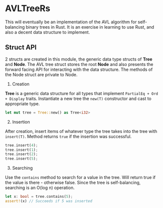 # AVLTreeRs

This will eventually be an implementation of the AVL algorithm for self-balancing
binary trees in Rust. It is an exercise in learning to use Rust, and also a decent
data structure to implement.

## Struct API

2 structs are created in this module, the generic data type structs of **Tree** and **Node**.
The AVL tree struct stores the root **Node** and also presents the forward facing API for
interacting with the data structure. The methods of the Node struct are private to Node.

1. Creation

  **Tree** is a generic data structure for all types that implement `PartialEq + Ord + Display` traits. Instantiate a new tree the `new(T)` constructor and cast to appropriate type.

  ```rust
  let mut tree = Tree::new() as Tree<i32>
  ```

2. Insertion

  After creation, insert items of whatever type the tree takes into the tree with `insert(T)`. Method returns `true` if the insertion was successful.

  ```rust
  tree.insert(4);
  tree.insert(1);
  tree.insert(2);
  tree.insert(5);
  ```

3. Searching

  Use the `contains` method to search for a value in the tree. Will return true if the value is there - otherwise false. Since the tree is self-balancing, searching is an O(log n) operation.

  ```rust
  let x: bool = tree.contains(5);
  assert!(x) // Succeeds if 5 was inserted
  ```
